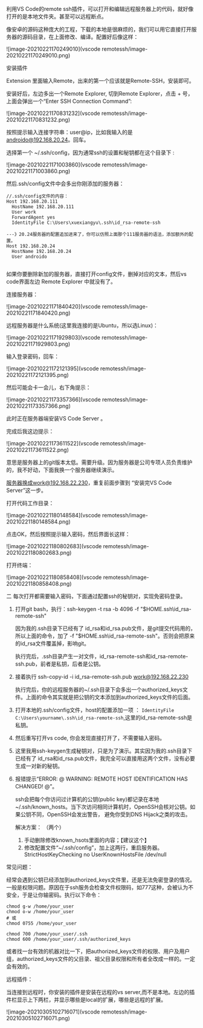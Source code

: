 利用VS Code的remote ssh插件，可以打开和编辑远程服务器上的代码，就好像打开的是本地文件夹。甚至可以远程断点。

像安卓的源码这种庞大的工程，下载的本地是很麻烦的，我们可以用它直接打开服务器的源码目录，在上面修改、编译。配置好后像这样：

![image-20210221170249010](vscode remotessh/image-20210221170249010.png)



安装插件

Extension 里面输入Remote，出来的第一个应该就是Remote-SSH，安装即可。

安装好后，左边多出一个Remote Explorer, 切到Remote Explorer，点击 + 号，上面会弹出一个“Enter SSH Connection Command”:

![image-20210221170831232](vscode remotessh/image-20210221170831232.png)

按照提示输入连接字符串：user@ip，比如我输入的是  androido@192.168.20.24。回车。



选择第一个 ~/.ssh/config，因为通常ssh的设置和秘钥都在这个目录下 :

![image-20210221171003860](vscode remotessh/image-20210221171003860.png)

然后.ssh/config文件中会多出你刚添加的服务器：

```
//.ssh/config文件的内容：
Host 192.168.20.111
  HostName 192.168.20.111
  User work
  ForwardAgent yes
  IdentityFile C:\Users\xuexiangyu\.ssh\id_rsa-remote-ssh

---》20.24服务器的配置追加进来了，你可以仿照上面那个111服务器的语法，添加额外的配置。
Host 192.168.20.24
  HostName 192.168.20.24
  User androido


```

如果你要删除新加的服务器，直接打开config文件，删掉对应的文本，然后vs code界面左边 Remote Explorer 中就没有了。

连接服务器：

![image-20210221171840420](vscode remotessh/image-20210221171840420.png)

远程服务器是什么系统(这里我连接的是Ubuntu，所以选Linux)：

![image-20210221171929803](vscode remotessh/image-20210221171929803.png)

输入登录密码，回车：

![image-20210221172121395](vscode remotessh/image-20210221172121395.png)



然后可能会卡一会儿，右下角提示：

![image-20210221173357366](vscode remotessh/image-20210221173357366.png)

此时正在服务器端安装VS Code Server 。 

完成后我这边提示：

![image-20210221173611522](vscode remotessh/image-20210221173611522.png)

意思是服务器上的git版本太低。需要升级。因为服务器是公司专项人员负责维护的，我不好动，下面我换一个服务器继续演示。

服务器换成work@192.168.22.230，重复前面步骤到 “安装完VS Code Server”这一步。

打开代码工作目录：

![image-20210221180148584](vscode remotessh/image-20210221180148584.png)

点击OK，然后按照提示输入密码，然后界面长这样：

![image-20210221180802683](vscode remotessh/image-20210221180802683.png)

打开终端： 

![image-20210221180858408](vscode remotessh/image-20210221180858408.png)





二 每次打开都需要输入密码，下面通过配置ssh的秘钥对，实现免密码登录。

1. 打开git bash，执行：ssh-keygen -t rsa -b 4096 -f "$HOME\.ssh\id_rsa-remote-ssh"

   因为我的.ssh目录下已经有了 id_rsa和id_rsa.pub文件，是git提交代码用的，所以上面的命令，加了 -f "$HOME\.ssh\id_rsa-remote-ssh"。否则会把原来的id_rsa文件覆盖掉，影响git。

   执行完后，.ssh目录产生一对文件，id_rsa-remote-ssh和id_rsa-remote-ssh.pub，前者是私钥，后者是公钥。

2. 接着执行 ssh-copy-id -i id_rsa-remote-ssh.pub work@192.168.22.230

   执行完后，你的远程服务器的~/.ssh目录下会多出一个authorized_keys文件。上面的命令其实就是把公钥的文本添加到authorized_keys文件的后面。

3.  打开本地的.ssh/config文件，host的配置添加一项 ： `IdentityFile C:\Users\yourname\.ssh\id_rsa-remote-ssh`,这里的id_rsa-remote-ssh是私钥。

4. 然后重写打开vs code, 你会发现直接打开了，不需要输入密码。

5. 这里我用ssh-keygen生成秘钥对，只是为了演示。其实因为我的.ssh目录下已经有了 id_rsa和id_rsa.pub文件，我完全可以直接用这两个文件，没有必要生成一对新的秘钥。

6. 报错提示“ERROR: @    WARNING: REMOTE HOST IDENTIFICATION HAS CHANGED!     @”。

   ssh会把每个你访问过计算机的公钥(public key)都记录在本地~/.ssh/known_hosts。当下次访问相同计算机时，OpenSSH会核对公钥。如果公钥不同，OpenSSH会发出警告， 避免你受到DNS Hijack之类的攻击。

   解决方案： （两个）

   1. 手动删除修改known_hsots里面的内容；【建议这个】
   2. 修改配置文件“~/.ssh/config”，加上这两行，重启服务器。
           StrictHostKeyChecking no
           UserKnownHostsFile /dev/null

常见问题：

经常会遇到公钥已经添加到authorized_keys文件里，还是无法免密登录的情况。一般是权限问题。原因在于ssh服务会检查文件权限码，如777这种，会被认为不安全，于是让你输密码。执行以下命令：

```
chmod g-w /home/your_user
chmod o-w /home/your_user
# 或
chmod 0755 /home/your_user

chmod 700 /home/your_user/.ssh
chmod 600 /home/your_user/.ssh/authorized_keys
```

或者找一台有效的机器对比一下，把authorized_keys文件的权限、用户及用户组，authorized_keys文件的父目录、祖父目录权限和所有者全改成一样的。一定会有效的。



远程插件：

当连接到远程时，你安装的插件是安装在远程的vs server,而不是本地。左边的插件栏显示上下两栏，并显示哪些是local的扩展，哪些是远程的扩展。

![image-20210305102716071](vscode remotessh/image-20210305102716071.png)